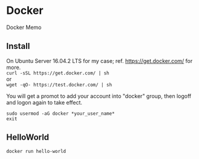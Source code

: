 # Docker
Docker Memo

## Install 
On Ubuntu Server 16.04.2 LTS for my case; ref. https://get.docker.com/ for more.  
```curl -sSL https://get.docker.com/ | sh```  
or  
```wget -qO- https://test.docker.com/ | sh```    

You will get a promot to add your account into "docker" group, then logoff and logon again to take effect.  
```
sudo usermod -aG docker *your_user_name*
exit
```


## HelloWorld
```docker run hello-world```
